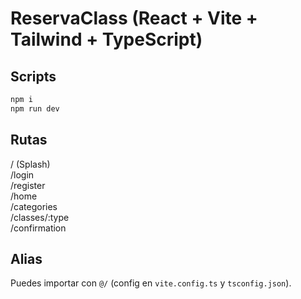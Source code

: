 # ReservaClass (React + Vite + Tailwind + TypeScript)

## Scripts

```bash
npm i
npm run dev
```

## Rutas

/ (Splash)  
/login  
/register  
/home  
/categories  
/classes/:type  
/confirmation

## Alias

Puedes importar con `@/` (config en `vite.config.ts` y `tsconfig.json`).
